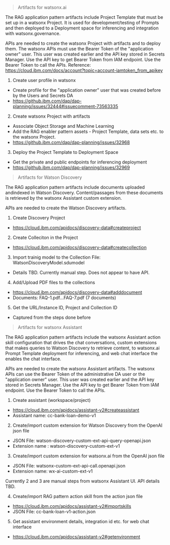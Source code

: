 
> Artifacts for watsonx.ai

The RAG application pattern artifacts include Project Template that must be set up in a watsonx Project. It is used for development/testing of Prompts and then deployed to a Deployment space for inferencing and integration with watsonx.governance.

APIs are needed to create the watsonx Project with artifacts and to deploy them. The watsonx APIs must use the Bearer Token of the "application owner" user. This user was created earlier and the API key stored in Secrets Manager. Use the API key to get Bearer Token from IAM endpoint. Use the Bearer Token to call the APIs.
Reference:
https://cloud.ibm.com/docs/account?topic=account-iamtoken_from_apikey

1.	Create user profile in watsonx
- Create profile for the "application owner" user that was created before by the Users and Secrets DA
- https://github.ibm.com/dap/dap-planning/issues/32444#issuecomment-73563335

2.	Create watsonx Project with artifacts
- Associate Object Storage and Machine Learning
- Add the RAG enabler pattern assets - Project Template, data sets etc. to the watsonx Project.
- https://github.ibm.com/dap/dap-planning/issues/32968

3.	Deploy the Project Template to Deployment Space
- Get the private and public endpoints for inferencing deployment
- https://github.ibm.com/dap/dap-planning/issues/32969





> Artifacts for Watson Discovery

The RAG application pattern artifacts include documents uploaded andindexed in Watson Discovery. Content/passages from these documents
is retrieved by the watsonx Assistant custom extension.

APIs are needed to create the Watson Discovery artifacts.

1.	Create Discovery Project
- https://cloud.ibm.com/apidocs/discovery-data#createproject

2.	Create Colleciton in the Project
- https://cloud.ibm.com/apidocs/discovery-data#createcollection

3.	Import trainig model to the Collection
File: WatsonDiscoveryModel.sdumodel
- Details TBD. Currently manual step. Does not appear to have API.

4.	Add/Upload PDF files to the collections
- https://cloud.ibm.com/apidocs/discovery-data#adddocument
- Documents: FAQ-1.pdf...FAQ-7.pdf (7 documents)

5.	Get the URL/Instance ID, Project and Collection ID
- Captured from the steps done before





> Artifacts for watsonx Assistant

The RAG application pattern artifacts include the watsonx Assistant action skill configuration that drives the chat conversations, custom extensions that makes queries to Watson Discovery to retrieve content, to watsonx.ai Prompt Template deployment for inferencing, and web chat interface the enables the chat interface.

APIs are needed to create the watsonx Assistant artifacts. The watsonx APIs can use the Bearer Token of the administrative DA user or the "application owner" user. This user was created earlier and the API key stored in Secrets Manager. Use the API key to get Bearer Token from IAM endpoint. Use the Bearer Token to call the APIs.

1.	Create assistant (workspace/project)
- https://cloud.ibm.com/apidocs/assistant-v2#createassistant
- Assistant name: cc-bank-loan-demo-v1

2. Create/import custom extension for Watson Discovery from the OpenAI json file
- JSON File: watson-discovery-custom-ext-api-query-openapi.json
- Extension name : watson-discovery-custom-ext-v1

3. Create/import custom extension for watsonx.ai from the OpenAI json file
- JSON File: watsonx-custom-ext-api-call.openapi.json
- Extension name: wx-ai-custom-ext-v1

Currently 2 and 3  are manual steps from watsonx Assistant UI. API details TBD.

4. Create/import RAG pattern action skill from the action json file
- https://cloud.ibm.com/apidocs/assistant-v2#importskills
- JSON File: cc-bank-loan-v1-action.json

5. Get assistant environment details, integration id etc. for web chat interface
- https://cloud.ibm.com/apidocs/assistant-v2#getenvironment
